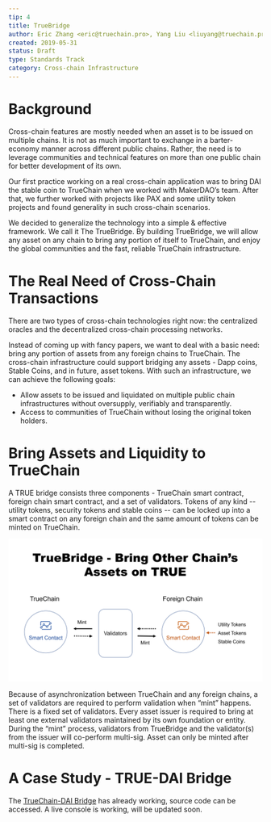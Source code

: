 ```yaml
---
tip: 4
title: TrueBridge
author: Eric Zhang <eric@truechain.pro>, Yang Liu <liuyang@truechain.pro>, Felix Cai <felix@truechain.pro>
created: 2019-05-31
status: Draft
type: Standards Track
category: Cross-chain Infrastructure
---
```


# Background

Cross-chain features are mostly needed when an asset is to be issued on multiple chains. It is not as much important to exchange in a barter-economy manner across different public chains. Rather, the need is to leverage communities and technical features on more than one public chain for better development of its own.

Our first practice working on a real cross-chain application was to bring DAI the stable coin to TrueChain when we worked with MakerDAO’s team. After that, we further worked with projects like PAX and some utility token projects and found generality in such cross-chain scenarios.

We decided to generalize the technology into a simple & effective framework. We call it The TrueBridge. By building TrueBridge, we will allow any asset on any chain to bring any portion of itself to TrueChain, and enjoy the global communities and the fast, reliable TrueChain infrastructure.

# The Real Need of Cross-Chain Transactions

There are two types of cross-chain technologies right now: the centralized oracles and the decentralized cross-chain processing networks. 

Instead of coming up with fancy papers, we want to deal with a basic need: bring any portion of assets from any foreign chains to TrueChain. The cross-chain infrastructure could support bridging any assets - Dapp coins, Stable Coins, and in future, asset tokens. With such an infrastructure, we can achieve the following goals:

- Allow assets to be issued and liquidated on multiple public chain infrastructures without oversupply, verifiably and transparently.
- Access to communities of TrueChain without losing the original token holders.

# Bring Assets and Liquidity to TrueChain

A TRUE bridge consists three components - TrueChain smart contract, foreign chain smart contract, and a set of validators. Tokens of any kind -- utility tokens, security tokens and stable coins -- can be locked up into a smart contract on any foreign chain and the same amount of tokens can be minted on TrueChain. 

![](./img/truebridge.png)

Because of asynchronization between TrueChain and any foreign chains, a set of validators are required to perform validation when “mint” happens. There is a fixed set of validators. Every asset issuer is required to bring at least one external validators maintained by its own foundation or entity. During the “mint” process, validators from TrueBridge and the validator(s) from the issuer will co-perform multi-sig. Asset can only be minted after multi-sig is completed.

# A Case Study - TRUE-DAI Bridge

The [TrueChain-DAI Bridge](https://github.com/truechain/TRUE-Dai-Bridge) has already working, source code can be accessed. A live console is working, will be updated soon.